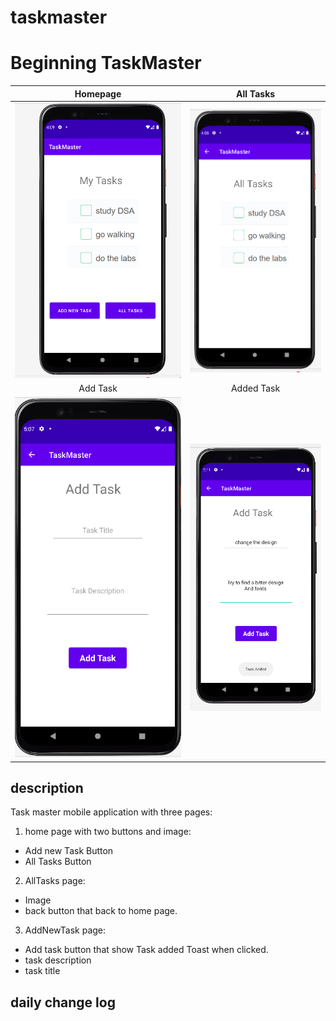 # taskmaster
# Beginning TaskMaster

| Homepage | All Tasks |
|:---:|:---:|
| ![homepage](./screenshots/home.png) | ![alltasks](./screenshots/alltasks.png) |
| Add Task | Added Task |
| ![addtask](./screenshots/addtask.png) | ![addedtask](./screenshots/TaskAdded.png) |

## description
Task master mobile application with three pages:
1. home page with two buttons and image:
  - Add new Task Button
  - All Tasks Button
2. AllTasks page:
 - Image
 - back button that back to home page.

3. AddNewTask page:
  - Add task button that show Task added Toast when clicked.
 - task description
 - task title


## daily change log
